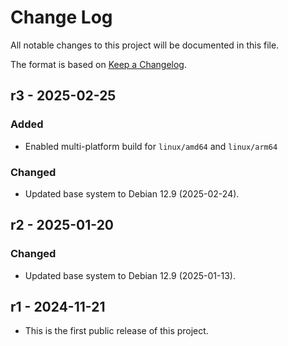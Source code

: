 # Change Log

All notable changes to this project will be documented in this file.

The format is based on [Keep a Changelog](http://keepachangelog.com/).

## r3 - 2025-02-25

### Added
- Enabled multi-platform build for `linux/amd64` and `linux/arm64`

### Changed
- Updated base system to Debian 12.9 (2025-02-24).

## r2 - 2025-01-20

### Changed
- Updated base system to Debian 12.9 (2025-01-13).

## r1 - 2024-11-21

- This is the first public release of this project.
